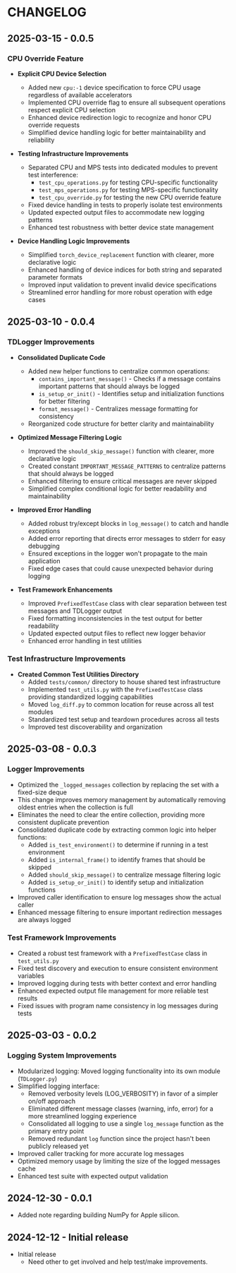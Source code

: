 # CHANGELOG

## 2025-03-15 - 0.0.5

### CPU Override Feature
- **Explicit CPU Device Selection**
  - Added new `cpu:-1` device specification to force CPU usage regardless of available accelerators
  - Implemented CPU override flag to ensure all subsequent operations respect explicit CPU selection
  - Enhanced device redirection logic to recognize and honor CPU override requests
  - Simplified device handling logic for better maintainability and reliability

- **Testing Infrastructure Improvements**
  - Separated CPU and MPS tests into dedicated modules to prevent test interference:
    - `test_cpu_operations.py` for testing CPU-specific functionality
    - `test_mps_operations.py` for testing MPS-specific functionality
    - `test_cpu_override.py` for testing the new CPU override feature
  - Fixed device handling in tests to properly isolate test environments
  - Updated expected output files to accommodate new logging patterns
  - Enhanced test robustness with better device state management

- **Device Handling Logic Improvements**
  - Simplified `torch_device_replacement` function with clearer, more declarative logic
  - Enhanced handling of device indices for both string and separated parameter formats
  - Improved input validation to prevent invalid device specifications
  - Streamlined error handling for more robust operation with edge cases

## 2025-03-10 - 0.0.4

### TDLogger Improvements
- **Consolidated Duplicate Code**
  - Added new helper functions to centralize common operations:
    - `contains_important_message()` - Checks if a message contains important patterns that should always be logged
    - `is_setup_or_init()` - Identifies setup and initialization functions for better filtering
    - `format_message()` - Centralizes message formatting for consistency
  - Reorganized code structure for better clarity and maintainability

- **Optimized Message Filtering Logic**
  - Improved the `should_skip_message()` function with clearer, more declarative logic
  - Created constant `IMPORTANT_MESSAGE_PATTERNS` to centralize patterns that should always be logged
  - Enhanced filtering to ensure critical messages are never skipped
  - Simplified complex conditional logic for better readability and maintainability

- **Improved Error Handling**
  - Added robust try/except blocks in `log_message()` to catch and handle exceptions
  - Added error reporting that directs error messages to stderr for easy debugging
  - Ensured exceptions in the logger won't propagate to the main application
  - Fixed edge cases that could cause unexpected behavior during logging

- **Test Framework Enhancements**
  - Improved `PrefixedTestCase` class with clear separation between test messages and TDLogger output
  - Fixed formatting inconsistencies in the test output for better readability
  - Updated expected output files to reflect new logger behavior
  - Enhanced error handling in test utilities

### Test Infrastructure Improvements
- **Created Common Test Utilities Directory**
  - Added `tests/common/` directory to house shared test infrastructure
  - Implemented `test_utils.py` with the `PrefixedTestCase` class providing standardized logging capabilities
  - Moved `log_diff.py` to common location for reuse across all test modules
  - Standardized test setup and teardown procedures across all tests
  - Improved test discoverability and organization

## 2025-03-08 - 0.0.3

### Logger Improvements
- Optimized the `_logged_messages` collection by replacing the set with a fixed-size deque
- This change improves memory management by automatically removing oldest entries when the collection is full
- Eliminates the need to clear the entire collection, providing more consistent duplicate prevention
- Consolidated duplicate code by extracting common logic into helper functions:
  - Added `is_test_environment()` to determine if running in a test environment
  - Added `is_internal_frame()` to identify frames that should be skipped
  - Added `should_skip_message()` to centralize message filtering logic
  - Added `is_setup_or_init()` to identify setup and initialization functions
- Improved caller identification to ensure log messages show the actual caller
- Enhanced message filtering to ensure important redirection messages are always logged

### Test Framework Improvements
- Created a robust test framework with a `PrefixedTestCase` class in `test_utils.py`
- Fixed test discovery and execution to ensure consistent environment variables
- Improved logging during tests with better context and error handling
- Enhanced expected output file management for more reliable test results
- Fixed issues with program name consistency in log messages during tests

## 2025-03-03 - 0.0.2

### Logging System Improvements
- Modularized logging: Moved logging functionality into its own module (`TDLogger.py`)
- Simplified logging interface:
  - Removed verbosity levels (LOG_VERBOSITY) in favor of a simpler on/off approach
  - Eliminated different message classes (warning, info, error) for a more streamlined logging experience
  - Consolidated all logging to use a single `log_message` function as the primary entry point
  - Removed redundant `log` function since the project hasn't been publicly released yet
- Improved caller tracking for more accurate log messages
- Optimized memory usage by limiting the size of the logged messages cache
- Enhanced test suite with expected output validation

## 2024-12-30 - 0.0.1

- Added note regarding building NumPy for Apple silicon.

## 2024-12-12 - Initial release

- Initial release
  - Need other to get involved and help test/make improvements.

